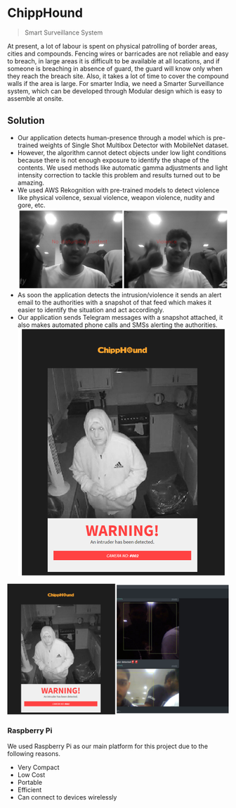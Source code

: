 # ChippHound
> Smart Surveillance System

At present, a lot of labour is spent on physical patrolling of border areas, cities and compounds. Fencing wires or barricades are not reliable and easy to breach, in large areas it is difficult to be available at all locations, and if someone is breaching in absence of guard, the guard will know only when they reach the breach site. Also, it takes a lot of time to cover the compound walls if the area is large. For smarter India, we need a Smarter Surveillance system, which can be developed through Modular design which is easy to assemble at onsite.


## Solution
- Our application detects human-presence through a model which is pre-trained weights of Single Shot Multibox Detector with MobileNet dataset. 
- However, the algorithm cannot detect objects under low light conditions because there is not enough exposure to identify the shape of the contents. We used methods like automatic gamma adjustments and light intensity correction to tackle this problem and results turned out to be amazing.
- We used AWS Rekognition with pre-trained models to detect violence like physical voilence, sexual violence, weapon violence, nudity and gore, etc.
![Image01](Screenshots/image1.png)
- As soon the application detects the intrusion/violence it sends an alert email to the authorities with a snapshot of that feed which makes it easier to identify the situation and act accordingly.
- Our application sends Telegram messages with a snapshot attached, it also makes automated phone calls and SMSs alerting the authorities.
![Image01](Screenshots/image3.png)

![Image01](Screenshots/image2.png)

### Raspberry Pi
We used Raspberry Pi as our main platform for this project due to the following reasons.
- Very Compact
- Low Cost
- Portable
- Efficient 
- Can connect to devices wirelessly

